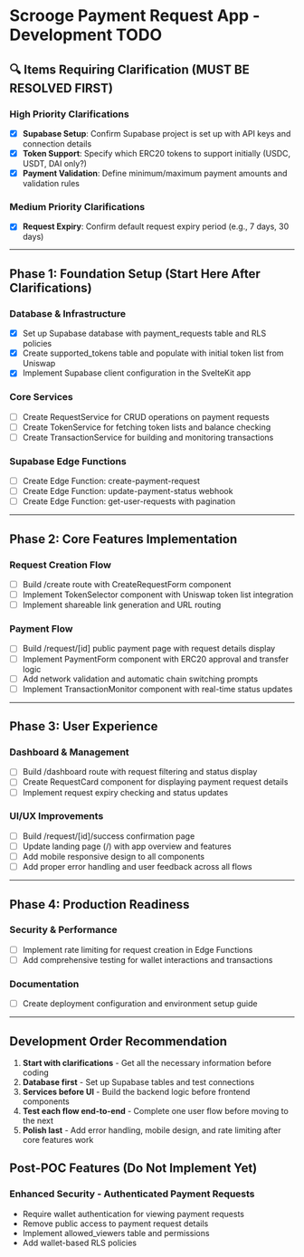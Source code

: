# Scrooge Payment Request App - Development TODO

## 🔍 Items Requiring Clarification (MUST BE RESOLVED FIRST)

### High Priority Clarifications
- [x] **Supabase Setup**: Confirm Supabase project is set up with API keys and connection details
- [x] **Token Support**: Specify which ERC20 tokens to support initially (USDC, USDT, DAI only?)
- [x] **Payment Validation**: Define minimum/maximum payment amounts and validation rules

### Medium Priority Clarifications
- [x] **Request Expiry**: Confirm default request expiry period (e.g., 7 days, 30 days)

---

## Phase 1: Foundation Setup (Start Here After Clarifications)

### Database & Infrastructure
- [x] Set up Supabase database with payment_requests table and RLS policies
- [x] Create supported_tokens table and populate with initial token list from Uniswap
- [x] Implement Supabase client configuration in the SvelteKit app

### Core Services
- [ ] Create RequestService for CRUD operations on payment requests
- [ ] Create TokenService for fetching token lists and balance checking
- [ ] Create TransactionService for building and monitoring transactions

### Supabase Edge Functions
- [ ] Create Edge Function: create-payment-request
- [ ] Create Edge Function: update-payment-status webhook
- [ ] Create Edge Function: get-user-requests with pagination

---

## Phase 2: Core Features Implementation

### Request Creation Flow
- [ ] Build /create route with CreateRequestForm component
- [ ] Implement TokenSelector component with Uniswap token list integration
- [ ] Implement shareable link generation and URL routing

### Payment Flow
- [ ] Build /request/[id] public payment page with request details display
- [ ] Implement PaymentForm component with ERC20 approval and transfer logic
- [ ] Add network validation and automatic chain switching prompts
- [ ] Implement TransactionMonitor component with real-time status updates

---

## Phase 3: User Experience

### Dashboard & Management
- [ ] Build /dashboard route with request filtering and status display
- [ ] Create RequestCard component for displaying payment request details
- [ ] Implement request expiry checking and status updates

### UI/UX Improvements
- [ ] Build /request/[id]/success confirmation page
- [ ] Update landing page (/) with app overview and features
- [ ] Add mobile responsive design to all components
- [ ] Add proper error handling and user feedback across all flows

---

## Phase 4: Production Readiness

### Security & Performance
- [ ] Implement rate limiting for request creation in Edge Functions
- [ ] Add comprehensive testing for wallet interactions and transactions

### Documentation
- [ ] Create deployment configuration and environment setup guide

---

## Development Order Recommendation

1. **Start with clarifications** - Get all the necessary information before coding
2. **Database first** - Set up Supabase tables and test connections
3. **Services before UI** - Build the backend logic before frontend components
4. **Test each flow end-to-end** - Complete one user flow before moving to the next
5. **Polish last** - Add error handling, mobile design, and rate limiting after core features work

## Post-POC Features (Do Not Implement Yet)

### Enhanced Security - Authenticated Payment Requests
- Require wallet authentication for viewing payment requests
- Remove public access to payment request details
- Implement allowed_viewers table and permissions
- Add wallet-based RLS policies